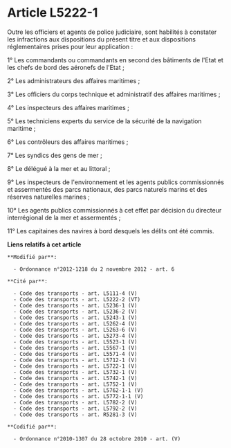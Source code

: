 # Article L5222-1

Outre les officiers et agents de police judiciaire, sont habilités à constater les infractions aux dispositions du présent
titre et aux dispositions réglementaires prises pour leur application : 

1° Les commandants ou commandants en second des bâtiments de l'Etat et les chefs de bord des aéronefs de l'Etat ;

2° Les administrateurs des affaires maritimes ; 

3° Les officiers du corps technique et administratif des affaires maritimes ; 

4° Les inspecteurs des affaires maritimes ; 

5° Les techniciens experts du service de la sécurité de la navigation maritime ; 

6° Les contrôleurs des affaires maritimes ; 

7° Les syndics des gens de mer ; 

8° Le délégué à la mer et au littoral ; 

9° Les inspecteurs de l'environnement et les agents publics  commissionnés et assermentés des parcs nationaux, des parcs
naturels  marins et des réserves naturelles marines ; 

10° Les agents publics commissionnés à cet effet par décision du directeur interrégional de la mer et assermentés ; 

11° Les capitaines des navires à bord desquels les délits ont été commis.

**Liens relatifs à cet article**

	**Modifié par**:

	  - Ordonnance n°2012-1218 du 2 novembre 2012 - art. 6

	**Cité par**:

	  - Code des transports - art. L5111-4 (V)
	  - Code des transports - art. L5222-2 (VT)
	  - Code des transports - art. L5236-1 (V)
	  - Code des transports - art. L5236-2 (V)
	  - Code des transports - art. L5243-1 (V)
	  - Code des transports - art. L5262-4 (V)
	  - Code des transports - art. L5263-6 (V)
	  - Code des transports - art. L5273-4 (V)
	  - Code des transports - art. L5523-1 (V)
	  - Code des transports - art. L5567-1 (V)
	  - Code des transports - art. L5571-4 (V)
	  - Code des transports - art. L5712-1 (V)
	  - Code des transports - art. L5722-1 (V)
	  - Code des transports - art. L5732-1 (V)
	  - Code des transports - art. L5742-1 (V)
	  - Code des transports - art. L5752-1 (V)
	  - Code des transports - art. L5762-1-1 (V)
	  - Code des transports - art. L5772-1-1 (V)
	  - Code des transports - art. L5782-2 (V)
	  - Code des transports - art. L5792-2 (V)
	  - Code des transports - art. R5281-3 (V)

	**Codifié par**:

	  - Ordonnance n°2010-1307 du 28 octobre 2010 - art. (V)
